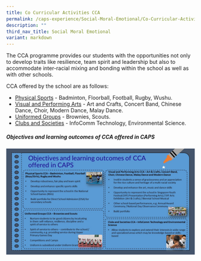 ```yaml
---
title: Co Curricular Activities CCA
permalink: /caps-experience/Social-Moral-Emotional/Co-Curricular-Activities-CCA/
description: ""
third_nav_title: Social Moral Emotional
variant: markdown
---
```

The CCA programme provides our students with the opportunities not only to develop traits like resilience, team spirit and leadership but also to accommodate inter-racial mixing and bonding within the school as well as with other schools.

  

CCA offered by the school are as follows:

  

*   [Physical Sports](/cca/Sports-and-Games/Badminton/) \- Badminton, Floorball, Football, Rugby, Wushu.
*   [Visual and Performing Arts](/cca/Visual-and-Performing-Arts/Art-and-Crafts/) \- Art and Crafts, Concert Band, Chinese Dance, Choir, Modern Dance, Malay Dance.
*   [Uniformed Groups](/cca/Uniformed-Groups/Brownies/) \- Brownies, Scouts.
*   [Clubs and Societies](/cca/Clubs-and-Societies/Infocomm-Technology/) \- InfoComm Technology, Environmental Science.

##### Objectives and learning outcomes of CCA offered in CAPS

![Objectives and learning outcomes of CCA offered in CAPS](/images/Sch_Website_Info_2024.jpg)